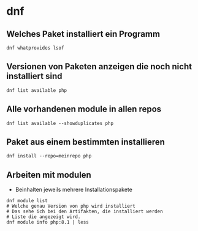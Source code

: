 # dnf

## Welches Paket installiert ein Programm 

```
dnf whatprovides lsof 

```

## Versionen von Paketen anzeigen die noch nicht installiert sind 

```
dnf list available php 
```

## Alle vorhandenen module in allen repos 

```
dnf list available --showduplicates php 
```

## Paket aus einem bestimmten installieren

```
dnf install --repo=meinrepo php
```

## Arbeiten mit modulen 

  * Beinhalten jeweils mehrere Installationspakete 

```
dnf module list
# Welche genau Version von php wird installiert 
# Das sehe ich bei den Artifakten, die installiert werden 
# Liste die angezeigt wird.
dnf module info php:8.1 | less

```
